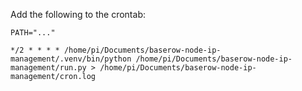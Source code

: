 
Add the following to the crontab:

```cron
PATH="..."

*/2 * * * * /home/pi/Documents/baserow-node-ip-management/.venv/bin/python /home/pi/Documents/baserow-node-ip-management/run.py > /home/pi/Documents/baserow-node-ip-management/cron.log
```